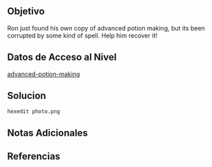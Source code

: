 ## Objetivo

Ron just found his own copy of advanced potion making, but its been corrupted by some kind of spell. Help him recover it!

## Datos de Acceso al Nivel

[advanced-potion-making](https://artifacts.picoctf.net/picoMini+by+redpwn/Forensics/advanced-potion-making/advanced-potion-making)
## Solucion

```
hexedit photo.png

```

## Notas Adicionales



## Referencias
